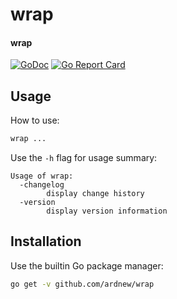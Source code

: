 [docimg]:https://godoc.org/github.com/ardnew/wrap?status.svg
[docurl]:https://godoc.org/github.com/ardnew/wrap
[repimg]:https://goreportcard.com/badge/github.com/ardnew/wrap
[repurl]:https://goreportcard.com/report/github.com/ardnew/wrap

# wrap
#### wrap

[![GoDoc][docimg]][docurl] [![Go Report Card][repimg]][repurl]

## Usage

How to use:

```sh
wrap ...
```

Use the `-h` flag for usage summary:

```
Usage of wrap:
  -changelog
		display change history
  -version
		display version information
```

## Installation

Use the builtin Go package manager:

```sh
go get -v github.com/ardnew/wrap
```